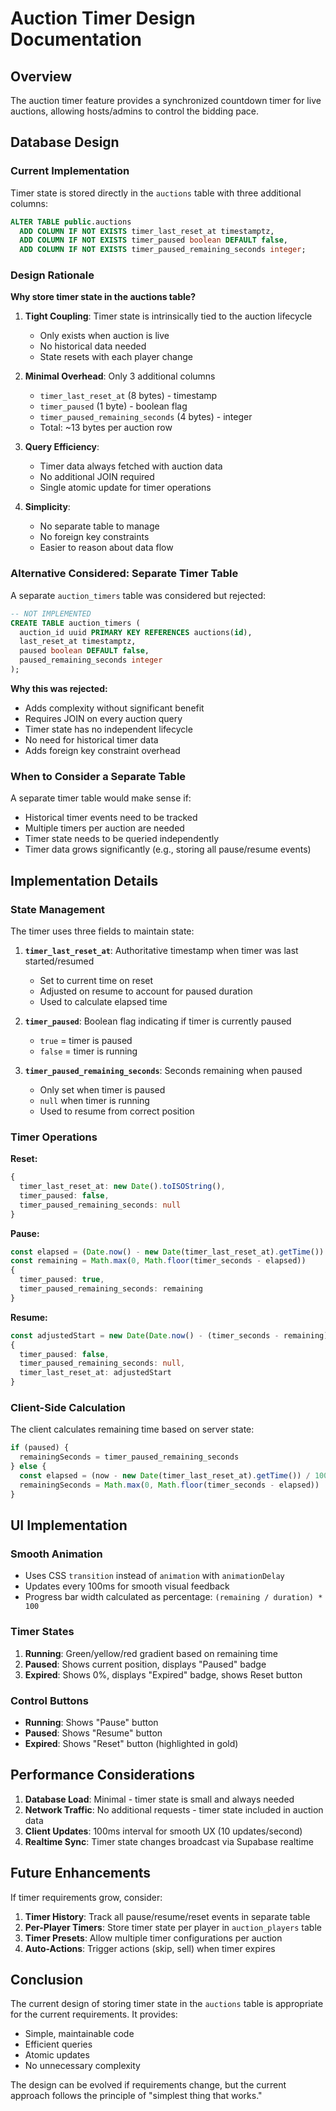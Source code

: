 # Auction Timer Design Documentation

## Overview
The auction timer feature provides a synchronized countdown timer for live auctions, allowing hosts/admins to control the bidding pace.

## Database Design

### Current Implementation
Timer state is stored directly in the `auctions` table with three additional columns:

```sql
ALTER TABLE public.auctions
  ADD COLUMN IF NOT EXISTS timer_last_reset_at timestamptz,
  ADD COLUMN IF NOT EXISTS timer_paused boolean DEFAULT false,
  ADD COLUMN IF NOT EXISTS timer_paused_remaining_seconds integer;
```

### Design Rationale

**Why store timer state in the auctions table?**

1. **Tight Coupling**: Timer state is intrinsically tied to the auction lifecycle
   - Only exists when auction is live
   - No historical data needed
   - State resets with each player change

2. **Minimal Overhead**: Only 3 additional columns
   - `timer_last_reset_at` (8 bytes) - timestamp
   - `timer_paused` (1 byte) - boolean flag
   - `timer_paused_remaining_seconds` (4 bytes) - integer
   - Total: ~13 bytes per auction row

3. **Query Efficiency**: 
   - Timer data always fetched with auction data
   - No additional JOIN required
   - Single atomic update for timer operations

4. **Simplicity**:
   - No separate table to manage
   - No foreign key constraints
   - Easier to reason about data flow

### Alternative Considered: Separate Timer Table

A separate `auction_timers` table was considered but rejected:

```sql
-- NOT IMPLEMENTED
CREATE TABLE auction_timers (
  auction_id uuid PRIMARY KEY REFERENCES auctions(id),
  last_reset_at timestamptz,
  paused boolean DEFAULT false,
  paused_remaining_seconds integer
);
```

**Why this was rejected:**
- Adds complexity without significant benefit
- Requires JOIN on every auction query
- Timer state has no independent lifecycle
- No need for historical timer data
- Adds foreign key constraint overhead

### When to Consider a Separate Table

A separate timer table would make sense if:
- Historical timer events need to be tracked
- Multiple timers per auction are needed
- Timer state needs to be queried independently
- Timer data grows significantly (e.g., storing all pause/resume events)

## Implementation Details

### State Management

The timer uses three fields to maintain state:

1. **`timer_last_reset_at`**: Authoritative timestamp when timer was last started/resumed
   - Set to current time on reset
   - Adjusted on resume to account for paused duration
   - Used to calculate elapsed time

2. **`timer_paused`**: Boolean flag indicating if timer is currently paused
   - `true` = timer is paused
   - `false` = timer is running

3. **`timer_paused_remaining_seconds`**: Seconds remaining when paused
   - Only set when timer is paused
   - `null` when timer is running
   - Used to resume from correct position

### Timer Operations

**Reset:**
```typescript
{
  timer_last_reset_at: new Date().toISOString(),
  timer_paused: false,
  timer_paused_remaining_seconds: null
}
```

**Pause:**
```typescript
const elapsed = (Date.now() - new Date(timer_last_reset_at).getTime()) / 1000
const remaining = Math.max(0, Math.floor(timer_seconds - elapsed))
{
  timer_paused: true,
  timer_paused_remaining_seconds: remaining
}
```

**Resume:**
```typescript
const adjustedStart = new Date(Date.now() - (timer_seconds - remaining) * 1000).toISOString()
{
  timer_paused: false,
  timer_paused_remaining_seconds: null,
  timer_last_reset_at: adjustedStart
}
```

### Client-Side Calculation

The client calculates remaining time based on server state:

```typescript
if (paused) {
  remainingSeconds = timer_paused_remaining_seconds
} else {
  const elapsed = (now - new Date(timer_last_reset_at).getTime()) / 1000
  remainingSeconds = Math.max(0, Math.floor(timer_seconds - elapsed))
}
```

## UI Implementation

### Smooth Animation
- Uses CSS `transition` instead of `animation` with `animationDelay`
- Updates every 100ms for smooth visual feedback
- Progress bar width calculated as percentage: `(remaining / duration) * 100`

### Timer States
1. **Running**: Green/yellow/red gradient based on remaining time
2. **Paused**: Shows current position, displays "Paused" badge
3. **Expired**: Shows 0%, displays "Expired" badge, shows Reset button

### Control Buttons
- **Running**: Shows "Pause" button
- **Paused**: Shows "Resume" button  
- **Expired**: Shows "Reset" button (highlighted in gold)

## Performance Considerations

1. **Database Load**: Minimal - timer state is small and always needed
2. **Network Traffic**: No additional requests - timer state included in auction data
3. **Client Updates**: 100ms interval for smooth UX (10 updates/second)
4. **Realtime Sync**: Timer state changes broadcast via Supabase realtime

## Future Enhancements

If timer requirements grow, consider:
1. **Timer History**: Track all pause/resume/reset events in separate table
2. **Per-Player Timers**: Store timer state per player in `auction_players` table
3. **Timer Presets**: Allow multiple timer configurations per auction
4. **Auto-Actions**: Trigger actions (skip, sell) when timer expires

## Conclusion

The current design of storing timer state in the `auctions` table is appropriate for the current requirements. It provides:
- Simple, maintainable code
- Efficient queries
- Atomic updates
- No unnecessary complexity

The design can be evolved if requirements change, but the current approach follows the principle of "simplest thing that works."
